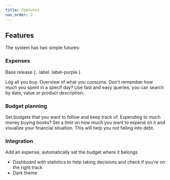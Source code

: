 ```yaml
---
title: Features
nav_order: 2
---
```


## Features

The system has two simple futures:

### Expenses

Base release
{: .label .label-purple }

Log all you buy. Overview of what you consume. Don't remember how much you spent in a specif day? Use fast and easy queries, you can search by date, value or product description.

### Budget planning

Set budgets that you want to follow and keep track of. Expending to much money buying books? Set a limit on how much you want to expend on it and visualize your financial situation. This will help you not falling into debt.

### Integration

Add an expense, automatically set the budget where it belongs

- Dashboard with statistics to help taking decisions and check if you're on the right track
- Dark theme
